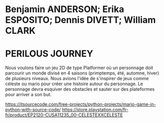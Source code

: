 # Benjamin ANDERSON; Erika ESPOSITO; Dennis DIVETT; William CLARK

# PERILOUS JOURNEY
Nous voulons faire un jeu 2D de type Platformer où un personnage doit parcourir un monde divisé en 4 saisons (primptemps, été, automne, hiver) de plusieurs niveaux. Nous avions l'idée de s'inspirer de jeux comme céleste ou mario pour créer une histoire autour du personnage. Le personnage devra esquiver des obstacles et sauter sur des plateformes pour arriver a son but.

https://itsourcecode.com/free-projects/python-projects/mario-game-in-python-with-source-code/
https://store.playstation.com/fr-fr/product/EP2120-CUSA11235_00-CELESTEXXCELESTE
